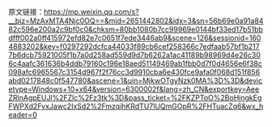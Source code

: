 原文链接：https://mp.weixin.qq.com/s?__biz=MzAxMTA4Njc0OQ==&mid=2651442802&idx=3&sn=56b69e0a91a8482c596e200a2c9bf0c0&chksm=80bb1080b7cc99969e0144bf33ed17b51bbdfff002a0ff415972efd82e7c0651f7ede3446ab9&scene=126&sessionid=1604883202&key=f0297292dcfca44033f89cb6cef258366c7edfaab57bf1b2177b6dcb75921005f1b7a0d258ad559d9d7b6262a1ac41189b98969d4e26c306c4aafc361636b4ddb79160c196e18aed51149469ab1fbb0d7f0d4656e6f38c098afc6965567c3154d967f2f76cc3d9910cba6e430fce9afa0f068d151f856abd0217848c0f547780&ascene=1&uin=MjkwOTgyNzk0MA%3D%3D&devicetype=Windows+10+x64&version=6300002f&lang=zh_CN&exportkey=AeeZRlnAgpEUJl%2FZlc%2Fz3tk%3D&pass_ticket=%2FKZPToO%2BoHjngkEgFWPXd2FyxJawc2IxSd2%2FmzqihKRdTU7lUQmGOpR%2FHTuacZq6&wx_header=0
